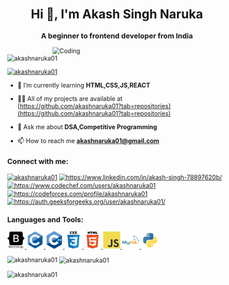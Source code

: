 
<h1 align="center">Hi 👋, I'm Akash Singh Naruka</h1>
<h3 align="center">A beginner to frontend developer from India</h3>
<img align="right" alt="Coding" width="400" src="https://cdn.dribbble.com/users/1708950/screenshots/4188877/developer_med.gif"

<p align="left"> <img src="https://komarev.com/ghpvc/?username=akashnaruka01&label=Profile%20views&color=0e75b6&style=flat" alt="akashnaruka01" /> </p>

<p align="left"> <a href="https://twitter.com/akashnaruka01" target="blank"><img src="https://img.shields.io/twitter/follow/akashnaruka01?logo=twitter&style=for-the-badge" alt="akashnaruka01" /></a> </p>

- 🌱 I’m currently learning **HTML,CSS,JS,REACT**

- 👨‍💻 All of my projects are available at [https://github.com/akashnaruka01?tab=repositories](https://github.com/akashnaruka01?tab=repositories)

- 💬 Ask me about **DSA,Competitive Programming**

- 📫 How to reach me **akashnaruka01@gmail.com**

<h3 align="left">Connect with me:</h3>
<p align="left">
<a href="https://twitter.com/akashnaruka01" target="blank"><img align="center" src="https://raw.githubusercontent.com/rahuldkjain/github-profile-readme-generator/master/src/images/icons/Social/twitter.svg" alt="akashnaruka01" height="30" width="40" /></a>
<a href="https://linkedin.com/in/https://www.linkedin.com/in/akash-singh-78897620b/" target="blank"><img align="center" src="https://raw.githubusercontent.com/rahuldkjain/github-profile-readme-generator/master/src/images/icons/Social/linked-in-alt.svg" alt="https://www.linkedin.com/in/akash-singh-78897620b/" height="30" width="40" /></a>
<a href="https://www.codechef.com/users/https://www.codechef.com/users/akashnaruka01" target="blank"><img align="center" src="https://cdn.jsdelivr.net/npm/simple-icons@3.1.0/icons/codechef.svg" alt="https://www.codechef.com/users/akashnaruka01" height="30" width="40" /></a>
<a href="https://codeforces.com/profile/https://codeforces.com/profile/akashnaruka01" target="blank"><img align="center" src="https://raw.githubusercontent.com/rahuldkjain/github-profile-readme-generator/master/src/images/icons/Social/codeforces.svg" alt="https://codeforces.com/profile/akashnaruka01" height="30" width="40" /></a>
<a href="https://auth.geeksforgeeks.org/user/https://auth.geeksforgeeks.org/user/akashnaruka01/" target="blank"><img align="center" src="https://raw.githubusercontent.com/rahuldkjain/github-profile-readme-generator/master/src/images/icons/Social/geeks-for-geeks.svg" alt="https://auth.geeksforgeeks.org/user/akashnaruka01/" height="30" width="40" /></a>
</p>

<h3 align="left">Languages and Tools:</h3>
<p align="left"> <a href="https://getbootstrap.com" target="_blank" rel="noreferrer"> <img src="https://raw.githubusercontent.com/devicons/devicon/master/icons/bootstrap/bootstrap-plain-wordmark.svg" alt="bootstrap" width="40" height="40"/> </a> <a href="https://www.cprogramming.com/" target="_blank" rel="noreferrer"> <img src="https://raw.githubusercontent.com/devicons/devicon/master/icons/c/c-original.svg" alt="c" width="40" height="40"/> </a> <a href="https://www.w3schools.com/cpp/" target="_blank" rel="noreferrer"> <img src="https://raw.githubusercontent.com/devicons/devicon/master/icons/cplusplus/cplusplus-original.svg" alt="cplusplus" width="40" height="40"/> </a> <a href="https://www.w3schools.com/css/" target="_blank" rel="noreferrer"> <img src="https://raw.githubusercontent.com/devicons/devicon/master/icons/css3/css3-original-wordmark.svg" alt="css3" width="40" height="40"/> </a> <a href="https://www.w3.org/html/" target="_blank" rel="noreferrer"> <img src="https://raw.githubusercontent.com/devicons/devicon/master/icons/html5/html5-original-wordmark.svg" alt="html5" width="40" height="40"/> </a> <a href="https://developer.mozilla.org/en-US/docs/Web/JavaScript" target="_blank" rel="noreferrer"> <img src="https://raw.githubusercontent.com/devicons/devicon/master/icons/javascript/javascript-original.svg" alt="javascript" width="40" height="40"/> </a> <a href="https://www.mysql.com/" target="_blank" rel="noreferrer"> <img src="https://raw.githubusercontent.com/devicons/devicon/master/icons/mysql/mysql-original-wordmark.svg" alt="mysql" width="40" height="40"/> </a> <a href="https://www.python.org" target="_blank" rel="noreferrer"> <img src="https://raw.githubusercontent.com/devicons/devicon/master/icons/python/python-original.svg" alt="python" width="40" height="40"/> </a> </p>

<p><img align="left" src="https://github-readme-stats.vercel.app/api/top-langs?username=akashnaruka01&show_icons=true&locale=en&layout=compact" alt="akashnaruka01" /></p>

<p>&nbsp;<img align="center" src="https://github-readme-stats.vercel.app/api?username=akashnaruka01&show_icons=true&locale=en" alt="akashnaruka01" /></p>

<p><img align="center" src="https://github-readme-streak-stats.herokuapp.com/?user=akashnaruka01&" alt="akashnaruka01" /></p>
